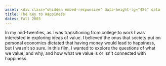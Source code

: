 ```yaml
---
asset: <div class="ohidden embed-responsive" data-height-lg="426" data-height-md="567" data-height-sm="470" data-height-xs="287" data-height-xxs="183"><iframe width="560" height="315" src="https://www.youtube.com/embed/ZHIOMKHu7EE" frameborder="0" allowfullscreen></iframe></div>
title: The Key to Happiness
dates: Fall 2003
---
```

In my mid-twenties, as I was transitioning from college to work I was interested in exploring ideas of value. I believed the onus that society put on personal economics dictated that having money would lead to happiness, but I wasn't so sure. In this film, I wanted to explore the questions of what we value, and why, and how what we value is or isn't connected with happiness.

